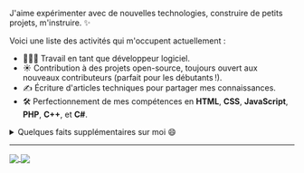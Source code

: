 J'aime expérimenter avec de nouvelles technologies, construire de petits projets, m'instruire. ✨

Voici une liste des activités qui m'occupent actuellement :

- 👩🏻‍💻 Travail en tant que développeur logiciel.
- ☀️ Contribution à des projets open-source, toujours ouvert aux nouveaux contributeurs (parfait pour les débutants !).
- ✍️ Écriture d'articles techniques pour partager mes connaissances.
- 🛠 Perfectionnement de mes compétences en **HTML**, **CSS**, **JavaScript**, **PHP**, **C++**, et **C#**.

<details>
  <summary>Quelques faits supplémentaires sur moi 😄</summary>
  <br>
  <p><i>Hey Siri, joue "Keseriya!" de Arijit singh 🎶</i><p>

  - J'aime beaucoup l'escalade.
  - Ma playlist préférée quand je code : la reduction de bruit de mon casque. ⭐️
  - Je sur-kiff les webtoons de tous genres  
  

   <a href="https://github.com/hoesaek/hoesaek/github-readme-stats">
    <img height=200 align="center" src="https://github-readme-stats.vercel.app/api?username=hoesaek&theme=nord" />
  </a>
  <a href="https://github.com/hoesaek/hoesaek/convoychat">
    <img height=200 align="center" src="https://github-readme-stats.vercel.app/api/top-langs?username=hoesaek&layout=compact&langs_count=8&card_width=320&theme=nord" />
  </a>
  <br><br>
</details>

<hr>

<a href="https://github.com/hoesaek/PHP_MVC">
  <img align="center" src="https://github-readme-stats.vercel.app/api/pin/?username=hoesaek&repo=PHP_MVC&theme=gruvbox" />
</a>
<a href="https://github.com/hoesaek/Sondage-App">
  <img align="center" src="https://github-readme-stats.vercel.app/api/pin/?username=hoesaek&repo=Sondage-App&theme=nord" />
</a>

